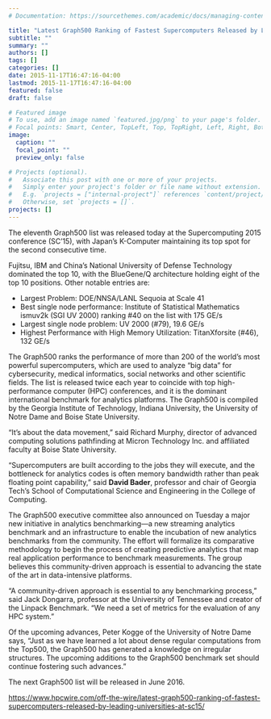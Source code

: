 ```yaml
---
# Documentation: https://sourcethemes.com/academic/docs/managing-content/

title: "Latest Graph500 Ranking of Fastest Supercomputers Released by Leading Universities at SC15"
subtitle: ""
summary: ""
authors: []
tags: []
categories: []
date: 2015-11-17T16:47:16-04:00
lastmod: 2015-11-17T16:47:16-04:00
featured: false
draft: false

# Featured image
# To use, add an image named `featured.jpg/png` to your page's folder.
# Focal points: Smart, Center, TopLeft, Top, TopRight, Left, Right, BottomLeft, Bottom, BottomRight.
image:
  caption: ""
  focal_point: ""
  preview_only: false

# Projects (optional).
#   Associate this post with one or more of your projects.
#   Simply enter your project's folder or file name without extension.
#   E.g. `projects = ["internal-project"]` references `content/project/deep-learning/index.md`.
#   Otherwise, set `projects = []`.
projects: []
---
```



The eleventh Graph500 list was released today at the Supercomputing 2015 conference (SC’15), with Japan’s K-Computer maintaining its top spot for the second consecutive time.

Fujitsu, IBM and China’s National University of Defense Technology dominated the top 10, with the BlueGene/Q architecture holding eight of the top 10 positions. Other notable entries are:

* Largest Problem: DOE/NNSA/LANL Sequoia at Scale 41
* Best single node performance: Institute of Statistical Mathematics ismuv2k (SGI UV 2000) ranking #40 on the list with 175 GE/s
* Largest single node problem: UV 2000 (#79), 19.6 GE/s
* Highest Performance with High Memory Utilization: TitanXforsite (#46), 132 GE/s

The Graph500 ranks the performance of more than 200 of the world’s most powerful supercomputers, which are used to analyze “big data” for cybersecurity, medical informatics, social networks and other scientific fields. The list is released twice each year to coincide with top high-performance computer (HPC) conferences, and it is the dominant international benchmark for analytics platforms. The Graph500 is compiled by the Georgia Institute of Technology, Indiana University, the University of Notre Dame and Boise State University.

“It’s about the data movement,” said Richard Murphy, director of advanced computing solutions pathfinding at Micron Technology Inc. and affiliated faculty at Boise State University.

“Supercomputers are built according to the jobs they will execute, and the bottleneck for analytics codes is often memory bandwidth rather than peak floating point capability,” said **David Bader**, professor and chair of Georgia Tech’s School of Computational Science and Engineering in the College of Computing.

The Graph500 executive committee also announced on Tuesday a major new initiative in analytics benchmarking—a new streaming analytics benchmark and an infrastructure to enable the incubation of new analytics benchmarks from the community. The effort will formalize its comparative methodology to begin the process of creating predictive analytics that map real application performance to benchmark measurements. The group believes this community-driven approach is essential to advancing the state of the art in data-intensive platforms.

“A community-driven approach is essential to any benchmarking process,” said Jack Dongarra, professor at the University of Tennessee and creator of the Linpack Benchmark. “We need a set of metrics for the evaluation of any HPC system.”

Of the upcoming advances, Peter Kogge of the University of Notre Dame says, “Just as we have learned a lot about dense regular computations from the Top500, the Graph500 has generated a knowledge on irregular structures. The upcoming additions to the Graph500 benchmark set should continue fostering such advances.”

The next Graph500 list will be released in June 2016.

https://www.hpcwire.com/off-the-wire/latest-graph500-ranking-of-fastest-supercomputers-released-by-leading-universities-at-sc15/
